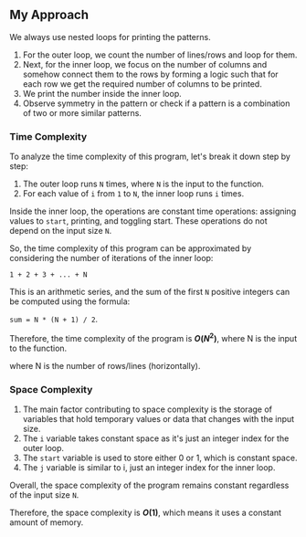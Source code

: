 ## My Approach
We always use nested loops for printing the patterns. 
1. For the outer loop, we count the number of lines/rows and loop for them.
2. Next, for the inner loop, we focus on the number of columns and somehow connect them to the rows by forming a logic such that for each row we get the required number of columns to be printed.
3. We print the number inside the inner loop.
4. Observe symmetry in the pattern or check if a pattern is a combination of two or more similar patterns.
   
### Time Complexity


To analyze the time complexity of this program, let's break it down step by step:

1. The outer loop runs `N` times, where `N` is the input to the function.
2. For each value of `i` from `1` to `N`, the inner loop runs `i` times.

Inside the inner loop, the operations are constant time operations: assigning values to `start`, printing, and toggling start. These operations do not depend on the input size `N`.

So, the time complexity of this program can be approximated by considering the number of iterations of the inner loop:

`1 + 2 + 3 + ... + N`

This is an arithmetic series, and the sum of the first `N` positive integers can be computed using the formula: 

`sum = N * (N + 1) / 2`.

Therefore, the time complexity of the program is **$O(N^2)$**, where N is the input to the function.

where N is the number of rows/lines (horizontally).

### Space Complexity

1. The main factor contributing to space complexity is the storage of variables that hold temporary values or data that changes with the input size.
2. The `i` variable takes constant space as it's just an integer index for the outer loop.
3. The `start` variable is used to store either 0 or 1, which is constant space.
4. The `j` variable is similar to i, just an integer index for the inner loop.

Overall, the space complexity of the program remains constant regardless of the input size `N`. 

Therefore, the space complexity is **$O(1)$**, which means it uses a constant amount of memory.
